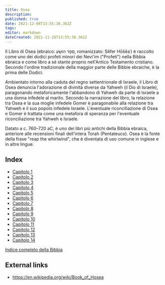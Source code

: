 ```yaml
---
title: Osea
description: 
published: true
date: 2021-12-08T13:55:38.362Z
tags: 
editor: markdown
dateCreated: 2021-11-28T13:55:38.362Z
---
```


Il Libro di Osea (ebraico: סֵפֶר הוֹשֵׁעַ, romanizzato: Sēfer Hōšēaʿ) è raccolto come uno dei dodici profeti minori dei Nevi'im ("Profeti") nella Bibbia ebraica e come libro a sé stante proprio nell'Antico Testamento cristiano. Secondo l'ordine tradizionale della maggior parte delle Bibbie ebraiche, è la prima delle Dodici.

Ambientato intorno alla caduta del regno settentrionale di Israele, il Libro di Osea denuncia l'adorazione di divinità diverse da Yahweh (il Dio di Israele), paragonando metaforicamente l'abbandono di Yahweh da parte di Israele a una donna infedele al marito. Secondo la narrazione del libro, la relazione tra Osea e la sua moglie infedele Gomer è paragonabile alla relazione tra Yahweh e il suo popolo infedele Israele. L'eventuale riconciliazione di Osea e Gomer è trattata come una metafora di speranza per l'eventuale riconciliazione tra Yahweh e Israele. 

Datato a c. 760–720 aC, è uno dei libri più antichi della Bibbia ebraica, anteriore alle recensioni finali dell'intera Torah (Pentateuco). Osea è la fonte della frase "reap the whirlwind", che è diventata di uso comune in inglese e in altre lingue.

## Index

- [Capitolo 1](/it/Bible/Hosea/1)
- [Capitolo 2](/it/Bible/Hosea/2)
- [Capitolo 3](/it/Bible/Hosea/3)
- [Capitolo 4](/it/Bible/Hosea/4)
- [Capitolo 5](/it/Bible/Hosea/5)
- [Capitolo 6](/it/Bible/Hosea/6)
- [Capitolo 7](/it/Bible/Hosea/7)
- [Capitolo 8](/it/Bible/Hosea/8)
- [Capitolo 9](/it/Bible/Hosea/9)
- [Capitolo 10](/it/Bible/Hosea/10)
- [Capitolo 11](/it/Bible/Hosea/11)
- [Capitolo 12](/it/Bible/Hosea/12)
- [Capitolo 13](/it/Bible/Hosea/13)
- [Capitolo 14](/it/Bible/Hosea/14)


[Indice completo della Bibbia](/it/index/bible)


## External links

- https://en.wikipedia.org/wiki/Book_of_Hosea